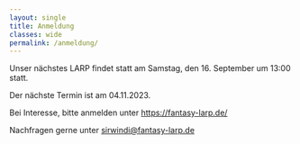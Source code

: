```yaml
---
layout: single
title: Anmeldung
classes: wide
permalink: /anmeldung/
---
```


Unser nächstes LARP findet statt am Samstag, den 16. September um 13:00 statt. 

Der nächste Termin ist am 04.11.2023.


Bei Interesse, bitte anmelden unter https://fantasy-larp.de/

Nachfragen gerne unter [sirwindi@fantasy-larp.de](mailto:sirwindi@fantasy-larp.de)



